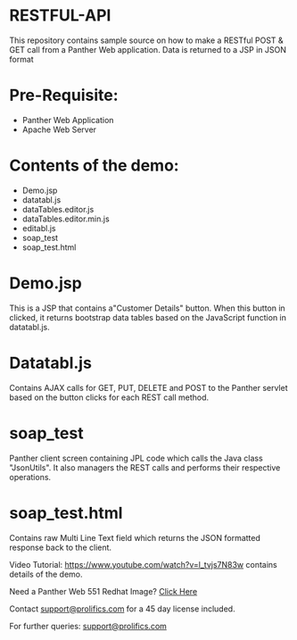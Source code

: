# RESTFUL-API
This repository contains sample source  on how to make a RESTful POST & GET call from a Panther Web application. Data is returned to a JSP in JSON format

# Pre-Requisite:
  * Panther Web Application
  * Apache Web Server

# Contents of the demo:
  * Demo.jsp
  * datatabl.js
  * dataTables.editor.js
  * dataTables.editor.min.js
  * editabl.js
  * soap_test
  * soap_test.html
  
# Demo.jsp
This is a JSP that contains a"Customer Details" button. When this button in clicked, it returns bootstrap data tables based on the JavaScript function in datatabl.js.  

# Datatabl.js
Contains AJAX calls for GET, PUT, DELETE and POST to the Panther servlet based on the button clicks for each REST call method.

# soap_test
Panther client screen containing JPL code which calls the Java class  "JsonUtils". It also managers the REST calls and performs their respective operations.

# soap_test.html
Contains raw Multi Line Text field which returns the JSON formatted response  back to the client.

Video Tutorial: https://www.youtube.com/watch?v=l_tvjs7N83w  contains details of the demo.

Need a Panther Web 551 Redhat Image? [Click Here](https://hub.docker.com/r/prolificspanther/panther/)

Contact support@prolifics.com for a 45 day license included.

For further queries: support@prolifics.com
